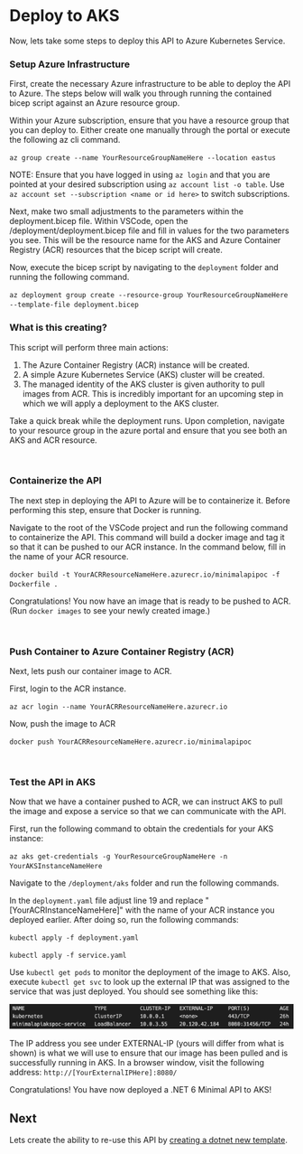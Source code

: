 # Deploy to AKS

Now, lets take some steps to deploy this API to Azure Kubernetes Service.

### Setup Azure Infrastructure

First, create the necessary Azure infrastructure to be able to deploy the API to Azure.  The steps below will walk you through running the contained bicep script against an Azure resource group.

Within your Azure subscription, ensure that you have a resource group that you can deploy to.  Either create one manually through the portal or execute the following az cli command.

`az group create --name YourResourceGroupNameHere --location eastus`

NOTE: Ensure that you have logged in using `az login` and that you are pointed at your desired subscription using `az account list -o table`.  Use `az account set --subscription <name or id here>` to switch subscriptions.

Next, make two small adjustments to the parameters within the deployment.bicep file.  Within VSCode, open the /deployment/deployment.bicep file and fill in values for the two parameters you see.  This will be the resource name for the AKS and Azure Container Registry (ACR) resources that the bicep script will create.

Now, execute the bicep script by navigating to the `deployment` folder and running the following command.

`az deployment group create --resource-group YourResourceGroupNameHere --template-file deployment.bicep`

### What is this creating?

This script will perform three main actions:

1. The Azure Container Registry (ACR) instance will be created.
2. A simple Azure Kubernetes Service (AKS) cluster will be created.
3. The managed identity of the AKS cluster is given authority to pull images from ACR.  This is incredibly important for an upcoming step in which we will apply a deployment to the AKS cluster.

Take a quick break while the deployment runs.  Upon completion, navigate to your resource group in the azure portal and ensure that you see both an AKS and ACR resource.

<br>

### Containerize the API

The next step in deploying the API to Azure will be to containerize it.  Before performing this step, ensure that Docker is running.

Navigate to the root of the VSCode project and run the following command to containerize the API.  This command will build a docker image and tag it so that it can be pushed to our ACR instance.  In the command below, fill in the name of your ACR resource.

`docker build -t YourACRResourceNameHere.azurecr.io/minimalapipoc -f Dockerfile .`

Congratulations! You now have an image that is ready to be pushed to ACR. (Run `docker images` to see your newly created image.)

<br>

### Push Container to Azure Container Registry (ACR) 

Next, lets push our container image to ACR.

First, login to the ACR instance.

`az acr login --name YourACRResourceNameHere.azurecr.io `

Now, push the image to ACR

`docker push YourACRResourceNameHere.azurecr.io/minimalapipoc`

<br>

### Test the API in AKS

Now that we have a container pushed to ACR, we can instruct AKS to pull the image and expose a service so that we can communicate with the API.

First, run the following command to obtain the credentials for your AKS instance:

`az aks get-credentials -g YourResourceGroupNameHere -n YourAKSInstanceNameHere`

Navigate to the `/deployment/aks` folder and run the following commands.

In the `deployment.yaml` file adjust line 19 and replace "[YourACRInstanceNameHere]" with the name of your ACR instance you deployed earlier.  After doing so, run the following commands:

`kubectl apply -f deployment.yaml`

`kubectl apply -f service.yaml`

Use `kubectl get pods` to monitor the deployment of the image to AKS.  Also, execute `kubectl get svc` to look up the external IP that was assigned to the service that was just deployed.  You should see something like this:

![Kubernetes Service](/assets/service.png)

The IP address you see under EXTERNAL-IP (yours will differ from what is shown) is what we will use to ensure that our image has been pulled and is successfully running in AKS.  In a browser window, visit the following address: `http://[YourExternalIPHere]:8080/`

Congratulations!  You have now deployed a .NET 6 Minimal API to AKS!

## Next

Lets create the ability to re-use this API by [creating a dotnet new template](dotnet-new-template.md).
